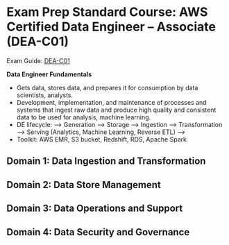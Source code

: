 # Exam Prep Standard Course: AWS Certified Data Engineer – Associate (DEA-C01)
Exam Guide: [DEA-C01](https://d1.awsstatic.com/training-and-certification/docs-data-engineer-associate/AWS-Certified-Data-Engineer-Associate_Exam-Guide.pdf)

**Data Engineer Fundamentals**
- Gets data, stores data, and prepares it for consumption by data scientists, analysts.
- Development, implementation, and maintenance of processes and systems that ingest raw data and produce high quality and consistent data to be used for analysis, machine learning.
- DE lifecycle: --> Generation --> Storage --> Ingestion --> Transformation --> Serving (Analytics, Machine Learning, Reverse ETL) -->
- Toolkit: AWS EMR, S3 bucket, Redshift, RDS, Apache Spark


## Domain 1: Data Ingestion and Transformation
## Domain 2: Data Store Management
## Domain 3: Data Operations and Support
## Domain 4: Data Security and Governance
